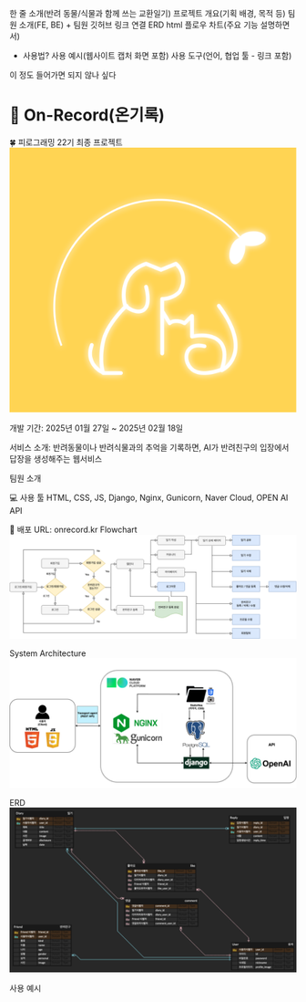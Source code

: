 한 줄 소개(반려 동물/식물과 함께 쓰는 교환일기)
프로젝트 개요(기획 배경, 목적 등)
팀원 소개(FE, BE) + 팀원 깃허브 링크 연결
ERD
html 플로우 차트(주요 기능 설명하면서)
+ 사용법?
사용 예시(웹사이트 캡처 화면 포함)
사용 도구(언어, 협업 툴 - 링크 포함)

이 정도 들어가면 되지 않나 싶다

# 📝 On-Record(온기록)
🍀 피로그래밍 22기 최종 프로젝트
![온기록 로고](static/images/readme/onrecord_logo(readme).png)

개발 기간: 2025년 01월 27일 ~ 2025년 02월 18일

서비스 소개: 반려동물이나 반려식물과의 추억을 기록하면, AI가 반려친구의 입장에서 답장을 생성해주는 웹서비스

팀원 소개

💻 사용 툴
HTML, CSS, JS, Django, Nginx, Gunicorn, Naver Cloud, OPEN AI API

🔗 배포 URL: <a>onrecord.kr</a>
Flowchart
![온기록 플로우차트](static/images/readme/onrecord_flowchart.png)

System Architecture
![온기록 시스템아키텍쳐](static/images/readme/onrecord_systemarchitecture.png)

ERD
![온기록 ERD](static/images/readme/onrecord_erd.png)

사용 예시